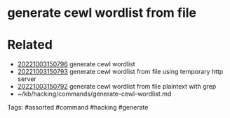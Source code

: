 # generate cewl wordlist from file

# Related
- [20221003150796](/zet/20221003150796/README.md) generate cewl wordlist
- [20221003150793](/zet/20221003150793/README.md) generate cewl wordlist from file using temporary http server
- [20221003150792](/zet/20221003150792/README.md) generate cewl wordlist from file plaintext with grep
- ~/kb/hacking/commands/generate-cewl-wordlist.md

Tags:
    #assorted #command #hacking #generate

